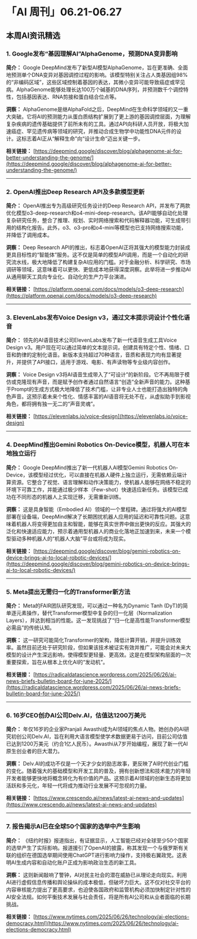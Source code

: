 # 「AI 周刊」06.21-06.27

## 本周AI资讯精选

### 1. Google发布“基因理解AI”AlphaGenome，预测DNA变异影响

**简介：** Google DeepMind发布了新型AI模型AlphaGenome，旨在更准确、全面地预测单个DNA变异对基因调控过程的影响。该模型特别关注占人类基因组98%的“非编码区域”，这些区域控制着基因的表达，其微小变异可能导致癌症或罕见病。AlphaGenome能够处理长达100万个碱基的DNA序列，并预测数千个调控特性，包括基因表达、RNA剪接和蛋白结合位点等。

**洞察：** AlphaGenome是继AlphaFold之后，DeepMind在生命科学领域的又一重大突破。它将AI的预测能力从蛋白质结构扩展到了更上游的基因调控层面，为理解复杂疾病的遗传基础提供了前所未有的工具。通过API向科研人员开放，将极大加速癌症、罕见遗传病等领域的研究，并推动合成生物学中功能性DNA元件的设计。这标志着AI正从“解释生命”向“设计生命”迈出关键一步。

**相关链接：** [https://deepmind.google/discover/blog/alphagenome-ai-for-better-understanding-the-genome/](https://deepmind.google/discover/blog/alphagenome-ai-for-better-understanding-the-genome/)

---

### 2. OpenAI推出Deep Research API及多款模型更新

**简介：** OpenAI推出专为高级研究任务设计的Deep Research API，并发布了两款优化模型o3-deep-research和o4-mini-deep-research。该API能够自动化处理复杂研究任务，整合了推理、规划、实时网络搜索和代码解释器功能，可生成带引用的结构化报告。此外，o3、o3-pro和o4-mini等模型也已支持网络搜索功能，并降低了调用成本。

**洞察：** Deep Research API的推出，标志着OpenAI正将其强大的模型能力封装成更具目标性的“智能体”服务。这不仅是简单的模型API调用，而是一个自动化的研究流水线，极大地降低了构建复杂AI应用的门槛。对于金融分析、科学研究、市场调研等领域，这意味着可以更快、更低成本地获得深度洞察。此举将进一步推动AI从通用聊天工具向专业化、自动化的生产力平台演进。

**相关链接：** [https://platform.openai.com/docs/models/o3-deep-research](https://platform.openai.com/docs/models/o3-deep-research)

---

### 3. ElevenLabs发布Voice Design v3，通过文本提示词设计个性化语音

**简介：** 领先的AI语音技术公司ElevenLabs发布了新一代语音生成工具Voice Design v3。用户现在可以通过简单的文本提示词，创建具有特定个性、情绪、口音和韵律的定制化语音。新版本支持超过70种语言，音质和表现力均有显著提升，并提供了API接口，适用于游戏、电影、有声读物等专业级内容创作。

**洞察：** Voice Design v3将AI语音生成带入了“可设计”的新阶段。它不再局限于模仿或克隆现有声音，而是赋予创作者通过自然语言“创造”全新声音的能力。这种基于Prompt的生成方式极大地降低了技术门槛，让非专业人士也能打造出独特的角色声音。这预示着未来个性化、情感丰富的AI语音将无处不在，从虚拟助手到影视角色，都将拥有独一无二的“声音灵魂”。

**相关链接：** [https://elevenlabs.io/voice-design](https://elevenlabs.io/voice-design)

---

### 4. DeepMind推出Gemini Robotics On-Device模型，机器人可在本地独立运行

**简介：** Google DeepMind推出了新一代机器人AI模型Gemini Robotics On-Device，该模型经过优化，可以直接在机器人硬件上独立运行，无需依赖云端计算资源。它整合了视觉、语言理解和动作决策能力，使机器人能够在网络不稳定的环境下可靠工作，并能通过极少样本（Few-shot）快速适应新任务。该模型已成功在不同形态的机器人上实现迁移，无需重新训练。

**洞察：** 这是具身智能（Embodied AI）领域的一个里程碑。通过将强大的AI模型部署在设备端，DeepMind解决了长期困扰机器人应用的延迟和可靠性问题。这意味着机器人将变得更加自主和智能，能够在真实世界中做出更快的反应。其强大的泛化和快速适应能力，预示着通用型机器人的商业化落地正加速到来，未来一个模型驱动多种机器人的“机器人大脑”平台或将成为现实。

**相关链接：** [https://deepmind.google/discover/blog/gemini-robotics-on-device-brings-ai-to-local-robotic-devices/](https://deepmind.google/discover/blog/gemini-robotics-on-device-brings-ai-to-local-robotic-devices/)

---

### 5. Meta提出无需归一化的Transformer新方法

**简介：** Meta的FAIR团队研究发现，可以通过一种名为Dynamic Tanh (DyT)的简单逐元素操作，替代Transformer模型中复杂的归一化层（Normalization Layers），并达到相当的性能。这一发现挑战了“归一化是高性能Transformer模型必需品”的传统认知。

**洞察：** 这一研究可能简化Transformer的架构，降低计算开销，并提升训练效率。虽然目前还处于研究阶段，但如果该技术被证实有效并推广，可能会对未来大模型的设计产生深远影响，使得模型更轻量、更高效。这是在模型架构层面的一次重要探索，旨在从根本上优化AI的“发动机”。

**相关链接：** [https://radicaldatascience.wordpress.com/2025/06/26/ai-news-briefs-bulletin-board-for-june-2025/](https://radicaldatascience.wordpress.com/2025/06/26/ai-news-briefs-bulletin-board-for-june-2025/)

---

### 6. 16岁CEO创办AI公司Delv.AI，估值达1200万美元

**简介：** 年仅16岁的企业家Pranjali Awasthi成为AI领域的焦点人物。她创办的AI研究初创公司Delv.AI，旨在利用大语言模型使学术数据更易于访问，目前公司估值已达到1200万美元（约合1亿人民币）。Awasthi从7岁开始编程，展现了新一代AI原生创业者的巨大潜力。

**洞察：** Delv.AI的成功不仅是一个天才少女的励志故事，更反映了AI时代创业门槛的变化。随着强大的基础模型和开发工具的普及，拥有创新想法和技术能力的年轻开发者能够更快地将概念转化为有价值的产品。这预示着AI领域的创新生态将更加活跃和多元化，年轻一代将成为推动行业发展不可忽视的力量。

**相关链接：** [https://www.crescendo.ai/news/latest-ai-news-and-updates](https://www.crescendo.ai/news/latest-ai-news-and-updates)

---

### 7. 报告揭示AI已在全球50个国家的选举中产生影响

**简介：** 《纽约时报》报道指出，有证据显示，人工智能已经对全球至少50个国家的选举产生了实际影响。报道援引了OpenAI的披露，称其发现一个与俄罗斯有关联的组织在德国选举期间使用ChatGPT进行影响力操作，支持极右翼政党。这表明AI生成内容和自动化账户正成为影响政治生态的新工具。

**洞察：** 这则新闻敲响了警钟，AI对民主社会的潜在威胁已从理论走向现实。利用AI进行虚假信息传播和舆论操纵的成本极低，但破坏力巨大。这不仅对社交平台的内容审核能力提出了更高要求，也迫使各国政府和监管机构必须加快制定针对性的AI安全法规。如何平衡技术发展与社会责任，将是所有AI公司和从业者面临的长期挑战。

**相关链接：** [https://www.nytimes.com/2025/06/26/technology/ai-elections-democracy.html](https://www.nytimes.com/2025/06/26/technology/ai-elections-democracy.html)